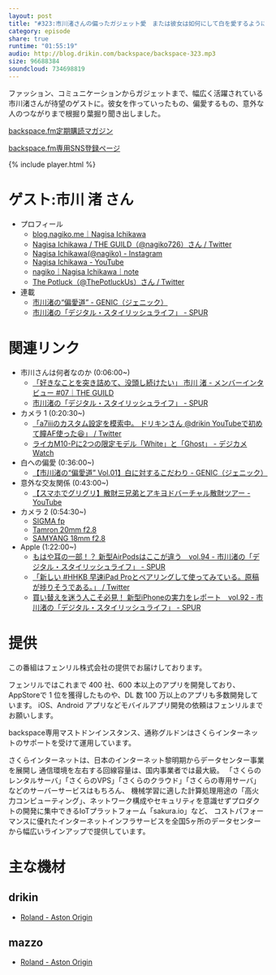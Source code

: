 ```yaml
---
layout: post
title: "#323:市川渚さんの偏ったガジェット愛　または彼女は如何にして白を愛するようになったのか"
category: episode
share: true
runtime: "01:55:19"
audio: http://blog.drikin.com/backspace/backspace-323.mp3
size: 96688384
soundcloud: 734698819
---
```


ファッション、コミュニケーションからガジェットまで、幅広く活躍されている市川渚さんが待望のゲストに。彼女を作っていったもの、偏愛するもの、意外な人のつながりまで根掘り葉掘り聞き出しました。

[backspace.fm定期購読マガジン](https://note.mu/drikin/m/m55ec296b7655)

[backspace.fm専用SNS登録ページ](https://mstdn.guru/invite/3WVHpSMr)

{% include player.html %}

# ゲスト:市川 渚 さん
* プロフィール
  * [blog.nagiko.me｜Nagisa Ichikawa](https://blog.nagiko.me/)
  * [Nagisa Ichikawa / THE GUILD（@nagiko726）さん / Twitter](https://twitter.com/nagiko726)
  * [Nagisa Ichikawa(@nagiko) - Instagram](https://www.instagram.com/nagiko/)
  * [Nagisa Ichikawa - YouTube](https://www.youtube.com/channel/UCrNtBIdgx8-YiXAL1pN7SGw)
  * [nagiko｜Nagisa Ichikawa｜note](https://note.com/nagiko)
  * [The Potluck（@ThePotluckUs）さん / Twitter](https://twitter.com/ThePotluckUs)
* 連載
  * [市川渚の“偏愛道” - GENIC（ジェニック）](https://genic-web.com/authors/nagisaichikawa)
  * [市川渚の「デジタル・スタイリッシュライフ」 - SPUR](https://spur.hpplus.jp/culture/nagisaichikawa/)
# 関連リンク
* 市川さんは何者なのか (0:06:00~)
  * [「好きなことを突き詰めて、没頭し続けたい」 市川 渚 - メンバーインタビュー #07｜THE GUILD](https://note.theguild.jp/n/nc4b494adb5dc)
  * [市川渚の「デジタル・スタイリッシュライフ」 - SPUR](https://spur.hpplus.jp/culture/nagisaichikawa/)
* カメラ 1 (0:20:30~)
  * [「a7iiiのカスタム設定を模索中。 ドリキンさん @drikin YouTubeで初めて瞳AF使った😆」 / Twitter](https://twitter.com/nagiko726/status/1148585627757101056)
  * [ライカM10-Pに2つの限定モデル「White」と「Ghost」 - デジカメ Watch](https://dc.watch.impress.co.jp/docs/news/1225655.html)
* 白への偏愛 (0:36:00~)
  * [【市川渚の“偏愛道” Vol.01】白に対するこだわり - GENIC（ジェニック）](https://genic-web.com/articles/5225005)
* 意外な交友関係 (0:43:00~)
  * [【スマホでグリグリ】散財三兄弟とアキヨドバーチャル散財ツアー - YouTube](https://www.youtube.com/watch?v=jRTP1kc0wmU)
* カメラ 2 (0:54:30~)
  * [SIGMA fp](https://www.instagram.com/p/B55HxwdjLzb/)
  * [Tamron 20mm f2.8](https://www.instagram.com/p/B5uQvHxDPsE/)
  * [SAMYANG 18mm f2.8](https://www.youtube.com/watch?v=LWRSDi-Tggw)
* Apple (1:22:00~)
  * [もはや耳の一部！？ 新型AirPodsはここが違う　vol.94 - 市川渚の「デジタル・スタイリッシュライフ」 - SPUR](https://spur.hpplus.jp/culture/nagisaichikawa/201911/18/QHBFFXA/)
  * [「新しい #HHKB 早速iPad Proとペアリングして使ってみている。原稿が捗りそうである。」 / Twitter](https://twitter.com/nagiko726/status/1204369209582505984)
  * [買い替えを迷う人こそ必見！ 新型iPhoneの実力をレポート　vol.92 - 市川渚の「デジタル・スタイリッシュライフ」 - SPUR](https://spur.hpplus.jp/culture/nagisaichikawa/201910/14/QgEnAGU/)

# 提供

この番組はフェンリル株式会社の提供でお届けしております。

フェンリルではこれまで 400 社、600 本以上のアプリを開発しており、AppStoreで 1 位を獲得したものや、DL 数 100 万以上のアプリも多数開発しています。
iOS、Android アプリなどモバイルアプリ開発の依頼はフェンリルまでお願いします。

backspace専用マストドンインスタンス、通称グルドンはさくらインターネットのサポートを受けて運用しています。

さくらインターネットは、日本のインターネット黎明期からデータセンター事業を展開し
通信環境を左右する回線容量は、国内事業者では最大級。
「さくらのレンタルサーバ」「さくらのVPS」「さくらのクラウド」「さくらの専用サーバ」などのサーバーサービスはもちろん、
機械学習に適した計算処理用途の「高火力コンピューティング」、ネットワーク構成やセキュリティを意識せずプロダクトの開発に集中できるIoTプラットフォーム「sakura.io」など、
コストパフォーマンスに優れたインターネットインフラサービスを全国5ヶ所のデータセンターから幅広いラインアップで提供しています。

# 主な機材

## drikin
* [Roland - Aston Origin](http://amzn.asia/1OwAZ0w)

## mazzo
* [Roland - Aston Origin](http://amzn.asia/1OwAZ0w)
